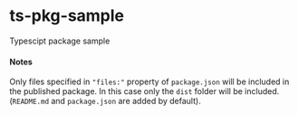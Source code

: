 # ts-pkg-sample
Typescipt package sample

#### Notes
Only files specified in `"files:"` property of `package.json` will be included in the published package.
In this case only the `dist` folder will be included. (`README.md` and `package.json` are added by default).